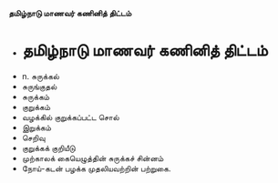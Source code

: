 **தமிழ்நாடு மாணவர் கணினித் திட்டம்**
- # தமிழ்நாடு மாணவர் கணினித் திட்டம்
- n. சுருக்கல்
- சுருங்குதல்
- சுருக்கம்
- குறுக்கம்
- வழக்கில் குறுக்கப்பட்ட சொல்
- இறுக்கம்
- செறிவு
- குறுக்கக் குறியீடு
- முற்காலக் கையெழுத்தின் சுருக்கச் சின்னம்
- நோய்-கடன் பழக்க முதலியவற்றின் பற்றுகை.

